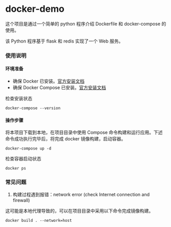 # docker-demo

这个项目是通过一个简单的 python 程序介绍 Dockerfile 和 docker-compose 的使用。

该 Python 程序基于 flask 和 redis 实现了一个 Web 服务。

### 使用说明

#### 环境准备

- 确保 Docker 已安装。[官方安装文档](https://docs.docker.com/engine/install/)
- 确保 Docker Compose 已安装。[官方安装文档](https://docs.docker.com/compose/install/)

检查安装状态

```
docker-compose --version
```

#### 操作步骤

将本项目下载到本地，在项目目录中使用 Compose 命令构建和运行应用。下述命令成功执行完毕后，将完成 docker 镜像构建，启动容器。

```
docker-compose up -d
```

检查容器启动状态
```
docker ps
```

### 常见问题

1. 构建过程遇到报错：network error (check Internet connection and firewall)

这可能是本地代理导致的，可以在项目目录中采用以下命令完成镜像构建。

```
docker build . --network=host
```